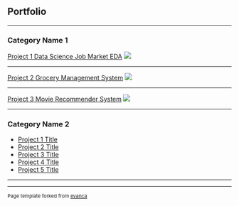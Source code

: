 ## Portfolio

---

### Category Name 1 

[Project 1 Data Science Job Market EDA](/sample_page)
<img src="images/dummy_thumbnail.jpg?raw=true"/>

---
[Project 2 Grocery Management System](/pdf/sample_presentation.pdf)
<img src="images/dummy_thumbnail.jpg?raw=true"/>

---
[Project 3 Movie Recommender System](http://example.com/)
<img src="images/dummy_thumbnail.jpg?raw=true"/>

---

### Category Name 2

- [Project 1 Title](http://example.com/)
- [Project 2 Title](http://example.com/)
- [Project 3 Title](http://example.com/)
- [Project 4 Title](http://example.com/)
- [Project 5 Title](http://example.com/)

---




---
<p style="font-size:11px">Page template forked from <a href="https://github.com/evanca/quick-portfolio">evanca</a></p>
<!-- Remove above link if you don't want to attibute -->
